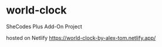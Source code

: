 # world-clock
SheCodes Plus Add-On Project

hosted on Netlify
https://world-clock-by-alex-tom.netlify.app/
